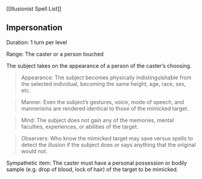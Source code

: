 [[Illusionist Spell List]]

## Impersonation    

Duration: 1 turn per level

Range: The caster or a person touched

The subject takes on the appearance of a person of the caster’s choosing.

> Appearance: The subject becomes physically indistinguishable from the selected individual, becoming the same height, age, race, sex, etc.

> Manner: Even the subject’s gestures, voice, mode of speech, and mannerisms are rendered identical to those of the mimicked target.

> Mind: The subject does not gain any of the memories, mental faculties, experiences, or abilities of the target.

> Observers: Who know the mimicked target may save versus spells to detect the illusion if the subject does or says anything that the original would not.

Sympathetic item: The caster must have a personal possession or bodily sample (e.g. drop of blood, lock of hair) of the target to be mimicked.